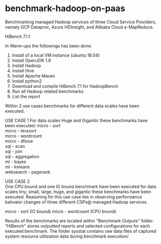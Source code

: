 # benchmark-hadoop-on-paas
Benchmarking managed Hadoop services of three Cloud Service Providers, namely GCP Dataproc, Azure HDInsight, and Alibaba Cloud e-MapReduce.

HiBench 7.1.1

In Warm-ups the followings has been done:
1. Install of a local VM instance (ubuntu 18.04) 
2. Install OpenJDK 1.8
3. Install Hadoop
4. Install Hive
5. Install Apache Maven
6. Install python2
7. Download and compile HiBench 7.1 for HadoopBench
8. Run all Hadoop related benchmarks
9. List the report

Within 2 use cases benchmarks for different data scales have been executed. 

USE CASE 1 
For data scales Huge and Gigantic these benchmarks have been executed: 
micro - sort  
micro - terasort  
micro - wordcount  
micro - dfsioe  
sql - scan  
sql - join  
sql - aggregation  
ml - bayes  
ml - kmeans  
websearch - pagerank   
  
USE CASE 2  
One CPU bound and one IO bound benchmark have been executed for data scales tiny, small, large, huge, and gigantic these benchmarks have been executed. Reasoning for this use case lies in observing performance bahvaior changes of three different CSPs@ managed Hadoop services.  

micro - sort (IO bound)
micro - wordcount (CPU bound)

Results of the benchmarks are located within "Benchmark Outputs" folder. "HiBench" stores outputted reports and selected configurations for each executed benchmark. The folder sysstat contains raw data files of captured system resource utilization data during benchmark execution/

